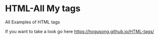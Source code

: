 # HTML-All My tags
All Examples of HTML tags 

If you want to take a look go here https://hogusong.github.io/HTML-tags/
